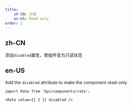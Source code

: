 ```yaml
---
title:
    zh-CN: 只读
    en-US: Read only
order: 1
---
```


## zh-CN

添加`disabled`属性，使组件变为只读状态

## en-US

Add the `disabled` attribute to make the component read-only

```vdt
import Rate from 'kpc/components/rate';

<Rate value={{ 2 }} disabled />
```

